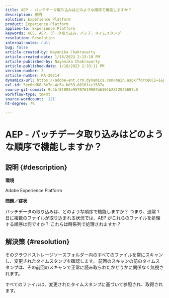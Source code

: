 ```yaml
---
title: AEP - バッチデータ取り込みはどのような順序で機能しますか？
description: 説明
solution: Experience Platform
product: Experience Platform
applies-to: Experience Platform
keywords: KCS, AEP, データ取り込み，バッチ，タイムスタンプ
resolution: Resolution
internal-notes: null
bug: false
article-created-by: Nayanika Chakravarty
article-created-date: 1/18/2023 2:13:10 PM
article-published-by: Nayanika Chakravarty
article-published-date: 1/18/2023 2:33:11 PM
version-number: 3
article-number: KA-20214
dynamics-url: https://adobe-ent.crm.dynamics.com/main.aspx?forceUCI=1&pagetype=entityrecord&etn=knowledgearticle&id=e5cd4639-3a97-ed11-aad1-6045bd006b4b
exl-id: 5ee0dd68-5e7d-4c5a-b039-08181cc1587a
source-git-commit: 9c4bf8f092e95707619907b610fb23f2545697c5
workflow-type: tm+mt
source-wordcount: '121'
ht-degree: 7%

---
```


# AEP - バッチデータ取り込みはどのような順序で機能しますか？

## 説明 {#description}


<b>環境</b>

Adobe Experience Platform

<b>問題／症状</b>

バッチデータの取り込みは、どのような順序で機能しますか？ つまり、通常 1 日に複数のファイルが取り込まれる状況では、AEP がこれらのファイルを処理する順序は何ですか？ これらは時系列で処理されますか？


## 解決策 {#resolution}


そのクラウドストレージソースフォルダー内のすべてのファイルを常にスキャンし、変更されたタイムスタンプを確認します。 前回のスキャンの前のタイムスタンプは、その前回のスキャンで正常に読み取られたかどうかに関係なく無視されます。

すべてのファイルは、変更されたタイムスタンプに基づいて参照され、取得されます。
